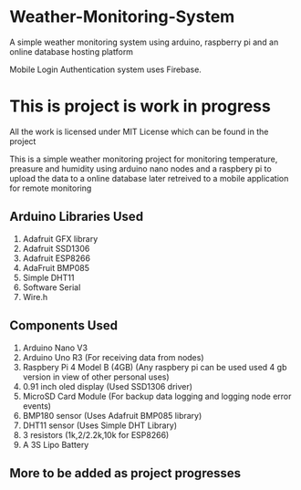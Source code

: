 # Weather-Monitoring-System
A simple weather monitoring system using arduino, raspberry pi and an online database hosting platform

Mobile Login Authentication system uses Firebase.

# This is project is work in progress
All the work is licensed under MIT License which can be found in the project

This is a simple weather monitoring project for monitoring temperature, preasure and humidity using arduino nano nodes and a raspbery pi to upload the data to a online database later retreived to a mobile application for remote monitoring

## Arduino Libraries Used

1. Adafruit GFX library
2. Adafruit SSD1306
3. Adafruit ESP8266
4. AdaFruit BMP085
5. Simple DHT11
6. Software Serial
7. Wire.h

## Components Used

1. Arduino Nano V3
2. Arduino Uno R3 (For receiving data from nodes)
3. Raspbery Pi 4 Model B (4GB) (Any raspbery pi can be used used 4 gb version in view of other personal uses)
4. 0.91 inch oled display (Used SSD1306 driver)
5. MicroSD Card Module (For backup data logging and logging node error events)
6. BMP180 sensor (Uses Adafruit BMP085 library)
7. DHT11 sensor (Uses Simple DHT Library)
8. 3 resistors (1k,2/2.2k,10k for ESP8266)
9. A 3S Lipo Battery

## More to be added as project progresses
